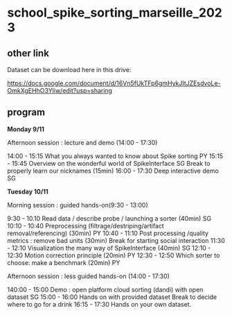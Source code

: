 # school_spike_sorting_marseille_2023

## other link

Dataset can be download here in this drive:

https://docs.google.com/document/d/16Vn5fUkTFp6gmHykJItJZEsdvoLe-OmkXgEHhO3Yliw/edit?usp=sharing



## program

**Monday 9/11**

Afternoon session : lecture and demo (14:00 - 17:30)

14:00 - 15:15 What you always wanted to know about Spike sorting PY
15:15 - 15:45 Overview on the wonderful world of SpikeInterface SG
 Break to properly learn our nicknames (15min)
16:00 -  17:30 Deep interactive demo SG
	
**Tuesday 10/11**

Morning session : guided hands-on(9:30 - 13:00)

9:30 - 10.10 Read data / describe probe / launching a sorter (40min) SG
10:10 - 10:40 Preprocessing (filtrage/destriping/artifact removal/referencing) (30min) PY
10:40 - 11:10 Post processing /quality metrics : remove bad units (30min)
Break for starting social interaction
11:30 - 12:10 Visualization the many way of SpikeInterface (40min) SG
12:10 - 12:30 Motion correction principle (20min)  PY
12:30 - 12:50 Which sorter to choose: make a benchmark (20min)  PY


Afternoon session : less guided hands-on (14:00 - 17:30)

140:00 - 15:00 Demo : open platform cloud sorting (dandi)  with open dataset SG
15:00 - 16:00 Hands on with provided dataset
Break to decide where to go for a drink
16:15 - 17:30 Hands on your own dataset.
